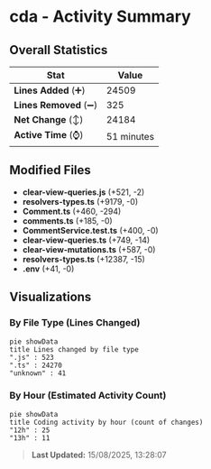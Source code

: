 # cda - Activity Summary 

## Overall Statistics

| Stat                   | Value                                                             |
| ---------------------- | ----------------------------------------------------------------- |
| **Lines Added** (➕)   | 24509                                          |
| **Lines Removed** (➖) | 325                                        |
| **Net Change** (↕)    | 24184                |
| **Active Time** (⌚)   | 51 minutes |


## Modified Files
- **clear-view-queries.js** (+521, -2)
- **resolvers-types.ts** (+9179, -0)
- **Comment.ts** (+460, -294)
- **comments.ts** (+185, -0)
- **CommentService.test.ts** (+400, -0)
- **clear-view-queries.ts** (+749, -14)
- **clear-view-mutations.ts** (+587, -0)
- **resolvers-types.ts** (+12387, -15)
- **.env** (+41, -0)

## Visualizations

### By File Type (Lines Changed)

```mermaid
pie showData
title Lines changed by file type
".js" : 523
".ts" : 24270
"unknown" : 41
```

### By Hour (Estimated Activity Count)

```mermaid
pie showData
title Coding activity by hour (count of changes)
"12h" : 25
"13h" : 11
```


> **Last Updated:** 15/08/2025, 13:28:07